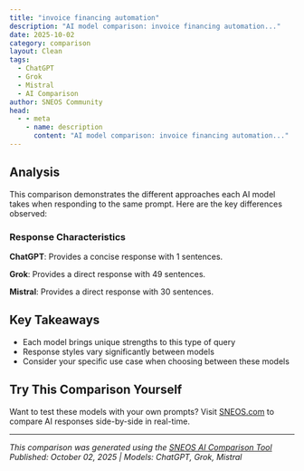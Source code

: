```yaml
---
title: "invoice financing automation"
description: "AI model comparison: invoice financing automation..."
date: 2025-10-02
category: comparison
layout: Clean
tags:
  - ChatGPT
  - Grok
  - Mistral
  - AI Comparison
author: SNEOS Community
head:
  - - meta
    - name: description
      content: "AI model comparison: invoice financing automation..."
---
```


<ChatComparison
  title="invoice financing automation"
  prompt="invoice financing automation"
  :responses='{"ChatGPT": "Invoice financing automation refers to the use of technology and software tools to streamline and automate the processes involved in invoice financing. Invoice financing itself is a financial solution that allows businesses to raise funds by selling their accounts receivable or invoices to a third party (typically a financier or factoring company) at a discount. Here&#x27;s how automation can enhance invoice financing:\n\n### Key Components of Invoice Financing Automation:\n\n1. **Digital Invoice Generation**:\n - Automated systems can generate and send invoices directly from existing accounting software or ERP systems. This reduces manual entry errors and speeds up the invoicing process.\n\n2. **Integration with Accounting Systems**:\n - Automation tools can integrate with various accounting software (like QuickBooks, Xero, Sage, etc.) to ensure that all invoice data is consistent and up-to-date.\n\n3. **Real-Time Data Access**:\n - Automation allows lenders or factoring companies to access real-time information about a business&#x27;s invoicing history, payment patterns, and customer creditworthiness.\n\n4. **Credit Risk Assessment**:\n - Automated tools can assess the credit risk of clients based on their payment history and financial stability. This process can involve algorithms and data analytics for a more accurate assessment.\n\n5. **Application and Approval Process**:\n - Many automated platforms streamline the application process for invoice financing. Businesses can submit their invoices online, and automated credit assessments can speed up the approval process.\n\n6. **Payment Tracking and Notifications**:\n - Automation can track payments from customers and send reminders or notifications when payments are due or overdue, helping businesses manage their cash flow better.\n\n7. **Reporting and Analytics**:\n - Automated systems can generate reports on financing usage, cash flow, outstanding invoices, and financial health, providing valuable insights for decision-making.\n\n8. **Customer Relationship Management (CRM) Integration**:\n - Integrating invoice financing with CRM tools can help businesses manage relationships and understand their customers better, leading to improved cash flow management.\n\n9. **E-Signature and Compliance**:\n - Automated platforms often include features for electronic signatures and ensure that all legal and compliance documentation is handled properly.\n\n### Benefits of Invoice Financing Automation:\n\n- **Efficiency**: Streamlined processes save time and reduce administrative burdens.\n- **Faster Access to Capital**: Automation can significantly reduce the time it takes to secure financing against invoices.\n- **Reduced Errors**: Automation minimizes the chances of human error in data entry and calculations.\n- **Improved Cash Flow Management**: Businesses can more effectively manage their cash flow with timely updates and insights.\n- **Enhanced Decision-Making**: Access to real-time data and analytics supports strategic financial decisions.\n\n### Platforms and Tools:\n\nThere are several platforms that provide automated invoice financing solutions, including:\n\n- **Fundbox**: Offers a straightforward approach to invoice financing with easy integration.\n- **BlueVine**: Provides invoice factoring and other financing options with automated processes.\n- **Kabbage**: Now under American Express, it offers automated funding solutions against invoices.\n- **Taulia**: Focuses on supply chain finance, helping businesses optimize cash flow with automated tools.\n- **Sage Invoice Financing**: Allows businesses to automate invoice management and financing.\n\n### Conclusion\n\nAutomating invoice financing can provide significant advantages for businesses looking to improve their cash flow and operational efficiency. By leveraging technology, companies can reduce delays in financing, enhance accuracy, and make more informed financial decisions. As technology continues to evolve, we can expect ongoing improvements in the automation of invoice financing processes.", "Grok": "Invoice financing automation refers to the use of technology and software to streamline and manage the process of invoice financing (also known as accounts receivable financing). Invoice financing is a funding solution where businesses sell their unpaid invoices to a third party (a financing company or lender) at a discount in exchange for immediate cash. Automation in this context helps reduce manual tasks, minimize errors, and improve efficiency in managing the entire process.\n\n### Key Aspects of Invoice Financing Automation\n\n1. **Digital Platforms**: Modern invoice financing platforms allow businesses to upload invoices, track funding requests, and manage repayments online. These platforms often integrate with accounting software (e.g., QuickBooks, Xero) to automatically sync invoice data.\n\n2. **Invoice Verification**: Automation tools can instantly verify the authenticity of invoices by cross-referencing with accounting systems or client data, reducing the risk of fraud.\n\n3. **Creditworthiness Assessment**: Automated systems use algorithms and data analytics to assess the creditworthiness of the business or its clients, speeding up the funding approval process.\n\n4. **Funding and Payment Processing**: Once approved, funds can be transferred automatically to the business\u2019s account, and repayments (when clients pay the invoices) are managed through automated workflows, including notifications and reminders.\n\n5. **Reporting and Analytics**: Automation provides real-time dashboards and reports on funding status, outstanding invoices, and repayment schedules, helping businesses make informed decisions.\n\n6. **Integration with Other Systems**: Many invoice financing solutions integrate with ERP (Enterprise Resource Planning) systems, CRM (Customer Relationship Management) tools, and payment gateways to create a seamless financial ecosystem.\n\n### Benefits of Invoice Financing Automation\n- **Speed**: Businesses receive funds faster due to reduced manual processing time.\n- **Accuracy**: Automation minimizes human errors in data entry and calculations.\n- **Cost Efficiency**: Reduces the need for manual labor and administrative overhead.\n- **Scalability**: Easily handles a growing number of invoices as the business expands.\n- **Transparency**: Real-time tracking and updates improve visibility for both businesses and financiers.\n- **Improved Cash Flow**: Faster access to working capital helps businesses manage cash flow more effectively.\n\n### Popular Tools and Platforms for Invoice Financing Automation\n- **Fundbox**: Offers automated invoice financing with quick approvals and integration with accounting software.\n- **BlueVine**: Provides invoice factoring and financing solutions with an automated application process.\n- **Taulia**: Focuses on supply chain finance and automates invoice processing for businesses.\n- **Kabbage**: Offers a streamlined platform for small businesses to access funding based on receivables.\n- **C2FO**: Provides dynamic discounting and invoice financing with automated workflows.\n\n### How It Works\n1. **Invoice Upload**: A business uploads unpaid invoices to the financing platform.\n2. **Automated Review**: The system checks invoice details, client creditworthiness, and eligibility for financing.\n3. **Funding Offer**: Based on the assessment, the financier offers a percentage of the invoice value (typically 70-90%) upfront.\n4. **Fund Disbursement**: Funds are transferred automatically to the business\u2019s account.\n5. **Repayment**: When the client pays the invoice, the financier collects the payment, deducts fees, and returns any remaining amount to the business\u2014all managed automatically.\n\n### Challenges to Consider\n- **Integration Issues**: Not all automation tools integrate seamlessly with existing systems.\n- **Data Security**: Handling sensitive financial data requires robust cybersecurity measures.\n- **Cost of Automation**: Some platforms or software may have high setup or subscription fees.\n- **Dependency on Technology**: Technical glitches or downtime can disrupt the financing process.\n\n### Future of Invoice Financing Automation\nWith advancements in artificial intelligence (AI), machine learning (ML), and blockchain, invoice financing automation is becoming even more efficient. AI can predict payment delays or client defaults, while blockchain can enhance transparency and security by creating immutable records of transactions.\n\nIf you\u0027re looking to implement invoice financing automation for your business, start by identifying your needs (e.g., volume of invoices, integration with current tools) and researching platforms that align with those requirements. Would you like more details on specific tools or implementation steps?", "Mistral": "Invoice financing automation involves using technology to streamline the process of financing invoices, making it more efficient, accurate, and faster. Here\u0027s how you can automate invoice financing:\n\n1. **Optical Character Recognition (OCR) and Data Capture:**\n - Use OCR technology to extract data from invoices, reducing manual data entry.\n - Automatically capture and validate key data points like invoice number, date, amount, due date, and customer details.\n\n2. **Automated Workflow:**\n - Implement an automated workflow to manage the invoice financing process.\n - Set up automatic routing of invoices for approval, based on predefined rules.\n - Automate credit risk assessment using third-party integrations (e.g., credit bureaus).\n\n3. **Integration with Accounting Software:**\n - Integrate the invoice financing platform with popular accounting software (e.g., QuickBooks, Xero, Sage) to sync invoice data and reduce manual intervention.\n\n4. **Automated Underwriting and Decision-Making:**\n - Use algorithms and machine learning to automate underwriting and make instant financing decisions based on invoice data, credit risk, and other factors.\n\n5. **Automated Payments and Collections:**\n - Set up automatic payments to the seller upon invoice approval.\n - Automate collections from the debtor, including reminders and follow-ups.\n\n6. **Real-Time Reporting and Dashboards:**\n - Provide real-time reporting and dashboards to monitor the status of financed invoices, track payments, and calculate fees and interest.\n\n7. **Blockchain and Smart Contracts:**\n - Leverage blockchain technology and smart contracts for secure, transparent, and automated invoice financing processes.\n\n8. **API Integrations:**\n - Use APIs to integrate with other platforms, such as e-invoicing networks, banks, and credit insurance providers, for seamless data exchange and process automation.\n\n9. **Robotic Process Automation (RPA):**\n - Implement RPA to automate repetitive tasks, such as data entry, invoice processing, and reconciliation.\n\n10. **Machine Learning and AI:**\n - Use machine learning and AI to predict payment behavior, optimize pricing, and detect fraudulent invoices.\n\nHere are some platforms that offer invoice financing automation:\n\n- MarketInvoice (UK)\n- Fundbox (US)\n- BlueVine (US)\n- Satago (UK)\n- NoviCap (Europe)\n- Velotrade (Asia)\n\nBefore implementing invoice financing automation, consider your specific needs, the local regulatory environment, and the potential benefits and challenges."}' 
  published-date="11:31"
/>

## Analysis

This comparison demonstrates the different approaches each AI model takes when responding to the same prompt. Here are the key differences observed:

### Response Characteristics

**ChatGPT**: Provides a concise response with 1 sentences. 

**Grok**: Provides a direct response with 49 sentences. 

**Mistral**: Provides a direct response with 30 sentences. 

## Key Takeaways

- Each model brings unique strengths to this type of query
- Response styles vary significantly between models
- Consider your specific use case when choosing between these models

## Try This Comparison Yourself

Want to test these models with your own prompts? Visit [SNEOS.com](https://sneos.com) to compare AI responses side-by-side in real-time.

---

*This comparison was generated using the [SNEOS AI Comparison Tool](https://sneos.com)*
*Published: October 02, 2025 | Models: ChatGPT, Grok, Mistral*
